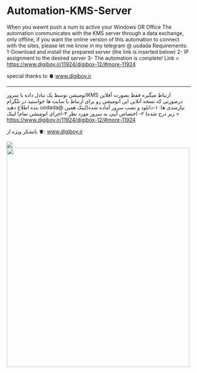 # Automation-KMS-Server
When you wawnt push a num to active your Windows OR Office
The automation communicates with the KMS server through a data exchange, only offline, if you want the online version of this automation to connect with the sites, please let me know in my telegram @ uodada
Requirements:
1-Download and install the prepared server (the link is inserted below)
2- IP assignment to the desired server
3- The automation is complete!
Link = https://www.digiboy.ir/11924/digibox-12/#more-11924

special thanks to 🫀:www.digiboy.ir
_______________________________________________________________________________________________________________________________________________________________________________________________________________________
اتومیشن توسط یک تبادل داده با سرورKMS ارتباط میگیره فقط بصورت آفلاین درصورتی که نسخه آنلاین این اتومیشن رو برای ارتباط با سایت ها خواستید در تلگرام بنده اطلاع دهید uodada@
نیازمندی ها:
۱-دانلود و نصب سرور آماده شده(لینک همین زیر درج شده)
۲- اختصاص  آیپی به سرور مورد نظر 
۳-اجرای اتومیشن تمام! 
لینک = https://www.digiboy.ir/11924/digibox-12/#more-11924

باتشکر ویژه از 🫀: www.digiboy.ir

<a href="https://www.coffeebede.com/8damird2"><img class="img-fluid" src="https://coffeebede.ir/DashboardTemplateV2/app-assets/images/banner/default-yellow.svg" /></a>
<a href="https://hamibash.com/8damird2"><img class="sponser" src="https://bayanbox.ir/view/3251453818529911915/Sponsor.png" width="500" height="600"/></a>
